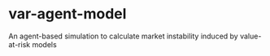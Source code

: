 # var-agent-model
An agent-based simulation to calculate market instability induced by value-at-risk models
